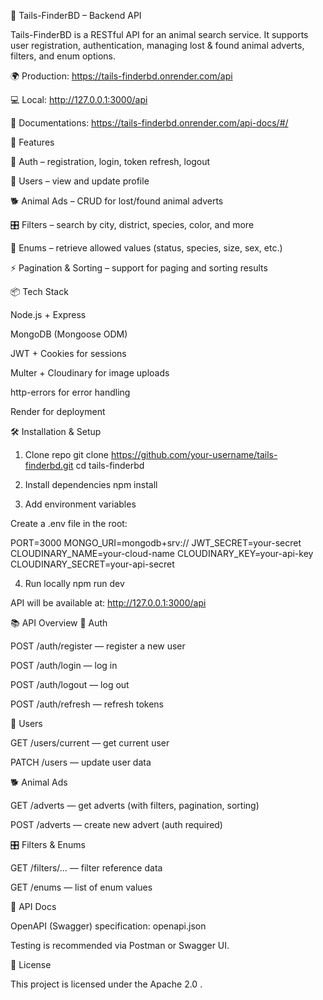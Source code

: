 🐾 Tails-FinderBD – Backend API

Tails-FinderBD is a RESTful API for an animal search service.
It supports user registration, authentication, managing lost & found animal adverts, filters, and enum options.

🌍 Production: https://tails-finderbd.onrender.com/api

💻 Local: http://127.0.0.1:3000/api

📑 Documentations: https://tails-finderbd.onrender.com/api-docs/#/

🚀 Features

🔐 Auth – registration, login, token refresh, logout

👤 Users – view and update profile

🐕 Animal Ads – CRUD for lost/found animal adverts

🎛 Filters – search by city, district, species, color, and more

📑 Enums – retrieve allowed values (status, species, size, sex, etc.)

⚡ Pagination & Sorting – support for paging and sorting results

📦 Tech Stack

Node.js + Express

MongoDB (Mongoose ODM)

JWT + Cookies for sessions

Multer + Cloudinary for image uploads

http-errors for error handling

Render for deployment

🛠 Installation & Setup
1. Clone repo
git clone https://github.com/your-username/tails-finderbd.git
cd tails-finderbd

2. Install dependencies
npm install

3. Add environment variables

Create a .env file in the root:

PORT=3000
MONGO_URI=mongodb+srv://<your-db-uri>
JWT_SECRET=your-secret
CLOUDINARY_NAME=your-cloud-name
CLOUDINARY_KEY=your-api-key
CLOUDINARY_SECRET=your-api-secret

4. Run locally
npm run dev


API will be available at: http://127.0.0.1:3000/api

📚 API Overview
🔐 Auth

POST /auth/register — register a new user

POST /auth/login — log in

POST /auth/logout — log out

POST /auth/refresh — refresh tokens

👤 Users

GET /users/current — get current user

PATCH /users — update user data

🐕 Animal Ads

GET /adverts — get adverts (with filters, pagination, sorting)

POST /adverts — create new advert (auth required)

🎛 Filters & Enums

GET /filters/... — filter reference data

GET /enums — list of enum values

📖 API Docs

OpenAPI (Swagger) specification: openapi.json

Testing is recommended via Postman or Swagger UI.

📄 License

This project is licensed under the Apache 2.0
.

